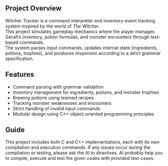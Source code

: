 ## Project Overview

Witcher Tracker is a command interpreter and inventory-event tracking system inspired by the world of *The Witcher*.  
This project simulates gameplay mechanics where the player manages Geralt’s inventory, potion formulas, and monster encounters through text-based commands.  
The system parses input commands, updates internal state (ingredients, potions, trophies), and produces responses according to a strict grammar specification.

## Features

- Command parsing with grammar validation  
- Inventory management for ingredients, potions, and monster trophies  
- Brewing potions using learned recipes  
- Tracking monster weaknesses and encounters  
- Strict handling of invalid input commands  
- Modular design using C++ object-oriented programming principles

## Guide
This project includes both C and C++ implementations, each with its own compilation and execution commands.
If any issues occur during the compilation or testing, please ask the AI to directives. AI probably help you to compile, execute and test the given codes with provided test-cases.



